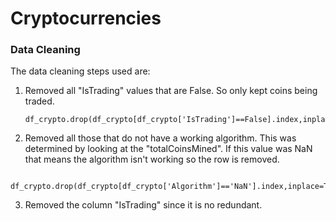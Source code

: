 # Cryptocurrencies
 
###  Data Cleaning

The data cleaning steps used are:
1.  Removed all "IsTrading" values that are False.  So only kept coins being traded.
    ```
    df_crypto.drop(df_crypto[df_crypto['IsTrading']==False].index,inplace=True)
    ```
2.  Removed all those that do not have a working algorithm.  This was determined by looking at the "totalCoinsMined".  If this value was NaN that means the algorithm isn't working so the row is removed.  
```
    df_crypto.drop(df_crypto[df_crypto['Algorithm']=='NaN'].index,inplace=True)
```
3.  Removed the column "IsTrading" since it is no redundant.

